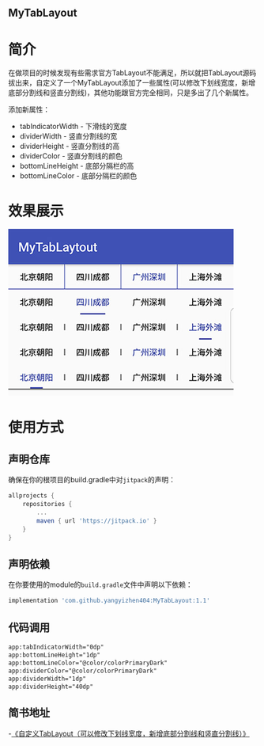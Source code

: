 MyTabLayout
---

# 简介
在做项目的时候发现有些需求官方TabLayout不能满足，所以就把TabLayout源码拔出来，自定义了一个MyTabLayout添加了一些属性(可以修改下划线宽度，新增底部分割线和竖直分割线)，其他功能跟官方完全相同，只是多出了几个新属性。

添加新属性：
- tabIndicatorWidth - 下滑线的宽度
- dividerWidth - 竖直分割线的宽
- dividerHeight - 竖直分割线的高
- dividerColor - 竖直分割线的颜色
- bottomLineHeight - 底部分隔栏的高
- bottomLineColor - 底部分隔栏的颜色

# 效果展示
![运行效果](images/AndroidTest.jpg)

# 使用方式

## 声明仓库
确保在你的根项目的build.gradle中对`jitpack`的声明：
```gradle
allprojects {
	repositories {
        ...
		maven { url 'https://jitpack.io' }
    }
}
```

## 声明依赖
在你要使用的module的`build.gradle`文件中声明以下依赖：
```gradle
implementation 'com.github.yangyizhen404:MyTabLayout:1.1'
```

## 代码调用
```
app:tabIndicatorWidth="0dp"
app:bottomLineHeight="1dp"
app:bottomLineColor="@color/colorPrimaryDark"
app:dividerColor="@color/colorPrimaryDark"
app:dividerWidth="1dp"
app:dividerHeight="40dp"
```

## 简书地址
-[《自定义TabLayout（可以修改下划线宽度，新增底部分割线和竖直分割线）》](https://www.jianshu.com/p/ac3c7130d37c)

